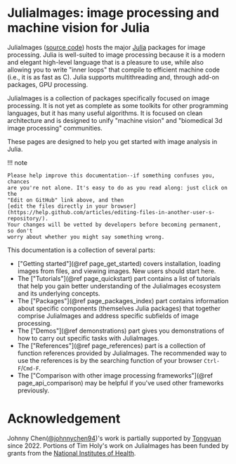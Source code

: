 # JuliaImages: image processing and machine vision for Julia

JuliaImages ([source code](https://github.com/JuliaImages)) hosts the
major [Julia](http://julialang.org/) packages for image processing.
Julia is well-suited to image processing because it is a modern and
elegant high-level language that is a pleasure to use, while also
allowing you to write "inner loops" that compile to efficient machine
code (i.e., it is as fast as C).  Julia supports multithreading and,
through add-on packages, GPU processing.

JuliaImages is a collection of packages specifically focused on image
processing.  It is not yet as complete as some toolkits for other
programming languages, but it has many useful algorithms.  It is
focused on clean architecture and is designed to unify "machine
vision" and "biomedical 3d image processing" communities.

These pages are designed to help you get started with image analysis
in Julia.

!!! note

    Please help improve this documentation--if something confuses you, chances
    are you're not alone. It's easy to do as you read along: just click on the
    "Edit on GitHub" link above, and then
    [edit the files directly in your browser](https://help.github.com/articles/editing-files-in-another-user-s-repository/).
    Your changes will be vetted by developers before becoming permanent, so don't
    worry about whether you might say something wrong.

This documentation is a collection of several parts:

* ["Getting started"](@ref page_get_started) covers installation, loading images from files, and viewing images. New users should start here.
* The ["Tutorials"](@ref page_quickstart) part contains a list of tutorials that help you gain better understanding of the JuliaImages
  ecosystem and its underlying concepts.
* The ["Packages"](@ref page_packages_index) part contains information about specific components (themselves
  Julia packages) that together comprise JuliaImages and address specific subfields of image processing.
* The ["Demos"](@ref demonstrations) part gives you demonstrations of how to carry out specific tasks with JuliaImages.
* The ["References"](@ref page_references) part is a collection of function references provided by JuliaImages.
  The recommended way to use the references is by the searching function of your browser `Ctrl-F`/`Cmd-F`.
* The ["Comparison with other image processing frameworks"](@ref page_api_comparison) may be helpful
  if you've used other frameworks previously.

# Acknowledgement

Johnny Chen([@johnnychen94](https://github.com/johnnychen94))'s work is partially supported by [Tongyuan](https://github.com/Suzhou-Tongyuan) since 2022.
Portions of Tim Holy's work on JuliaImages has been funded by grants from the [National Institutes of Health](https://www.nih.gov/).
